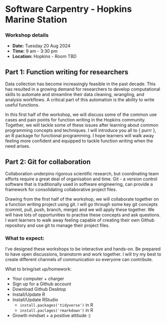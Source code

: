 # Software Carpentry - Hopkins Marine Station 

### Workshop details

- **Date:** Tuesday 20 Aug 2024
- **Time:** 9 am - 3:30 pm
- **Location:** Hopkins - Room TBD

## Part 1: Function writing for researchers

Data collection has become increasingly feasible in the past decade. This has resulted in a growing demand for researchers to develop computational skills to automate and streamline their data cleaning, wrangling, and analysis workflows. A critical part of this automation is the ability to write useful functions.

In this first half of the workshop, we will discuss some of the common use cases and pain points for function writing in the Hopkins community. Together, we will tackle some of these issues after learning about common programming concepts and techniques. I will introduce you all to { purrr }, an R package for functional programming. I hope learners will walk away feeling more confident and equipped to tackle function writing when the need arises.


## Part 2: Git for collaboration
	
Collaboration underpins rigorous scientific research, but coordinating team efforts require a great deal of organisation and time. Git - a version control software that is traditionally used in software engineering, can provide a framework for consolidating collaborative project files. 

Drawing from the first half of the workshop, we will collaborate together on a function writing project using git. I will go through some key git concepts (commit, pull, push, branch, merge) and we will apply these together. We will have lots of opportunities to practise these concepts and ask questions. I want learners to walk away feeling capable of creating their own Github repository and use git to manage their project files. 

### What to expect:

I’ve designed these workshops to be interactive and hands-on. Be prepared to have open discussions, brainstorm and work together. I will try my best to create different channels of communication so everyone can contribute.

What to bring/set up/homework:

- Your computer + charger
- Sign up for a Github account
- Download Github Desktop
- Install/Update R 
- Install/Update RStudio
   - `install.packages('tidyverse')` in R
   - `install.paclages('rmarkdown')` in R
- Growth mindset + a positive attitude :) 
